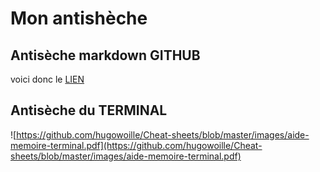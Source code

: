 # Mon antishèche

## Antisèche markdown GITHUB

voici donc le [LIEN](https://docs.github.com/en/github/writing-on-github/getting-started-with-writing-and-formatting-on-github/basic-writing-and-formatting-syntax)

## Antisèche du TERMINAL

![https://github.com/hugowoille/Cheat-sheets/blob/master/images/aide-memoire-terminal.pdf](https://github.com/hugowoille/Cheat-sheets/blob/master/images/aide-memoire-terminal.pdf)
